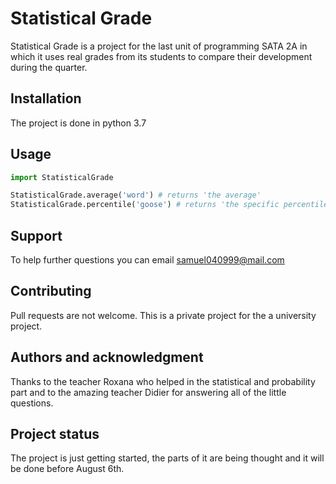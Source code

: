 # Statistical Grade

Statistical Grade is a project for the last unit of programming SATA 2A in which it uses real grades from its students to compare their development during the quarter.

## Installation

The project is done in python 3.7

## Usage

```python
import StatisticalGrade

StatisticalGrade.average('word') # returns 'the average'
StatisticalGrade.percentile('goose') # returns 'the specific percentile'
```
## Support
To help further questions you can email samuel040999@mail.com

## Contributing
Pull requests are not welcome. This is a private project for the a university project.

## Authors and acknowledgment
Thanks to the teacher Roxana who helped in the statistical and probability part and to the amazing teacher Didier for answering all of the little questions.

## Project status
The project is just getting started, the parts of it are being thought and it will be done before August 6th. 

